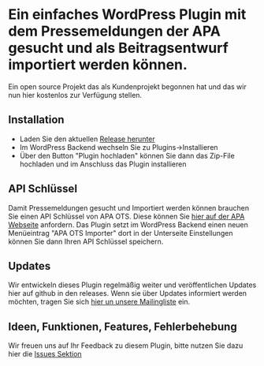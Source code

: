 # Ein einfaches WordPress Plugin mit dem Pressemeldungen der APA gesucht und als Beitragsentwurf importiert werden können.

Ein open source Projekt das als Kundenprojekt begonnen hat und das wir nun hier kostenlos zur Verfügung stellen.

## Installation
- Laden Sie den aktuellen [Release herunter](https://github.com/gepopp/apa-ots-importer/releases)
- Im WordPress Backend wechseln Sie zu Plugins->Installieren
- Über den Button "Plugin hochladen" können Sie dann das Zip-File hochladen und im Anschluss das Plugin installieren

## API Schlüssel
Damit Pressemeldungen gesucht und Importiert werden können brauchen Sie einen API Schlüssel von APA OTS. 
Diese können Sie [hier auf der APA Webseite](https://api.ots.at/api-key-anfordern/) anfordern.
Das Plugin setzt im WordPress Backend einen neuen Menüeintrag "APA OTS Importer" dort in der Unterseite Einstellungen können Sie dann Ihren API Schlüssel speichern.

## Updates
Wir entwickeln dieses Plugin regelmäßig weiter und veröffentlichen Updates hier auf github in den releases. Wenn sie über Updates informiert werden möchten, tragen Sie sich [hier un unsere Mailingliste](https://newsletter.poppgerhard.at/h/i/9D2D27D9A9B9A132) ein.

## Ideen, Funktionen, Features, Fehlerbehebung
Wir freuen uns auf Ihr Feedback zu diesem Plugin, bitte nutzen Sie dazu hier die [Issues Sektion](https://github.com/gepopp/apa-ots-importer/issues)